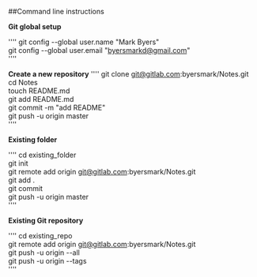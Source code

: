 ##Command line instructions


**Git global setup**

''''
git config --global user.name "Mark Byers"  
git config --global user.email "byersmarkd@gmail.com"  
''''

**Create a new repository**
''''
git clone git@gitlab.com:byersmark/Notes.git  
cd Notes  
touch README.md  
git add README.md  
git commit -m "add README"  
git push -u origin master  
''''

**Existing folder**

''''
cd existing_folder  
git init  
git remote add origin git@gitlab.com:byersmark/Notes.git  
git add .  
git commit  
git push -u origin master  
''''

**Existing Git repository**

''''
cd existing_repo  
git remote add origin git@gitlab.com:byersmark/Notes.git  
git push -u origin --all  
git push -u origin --tags  
''''